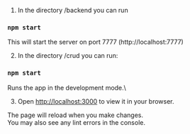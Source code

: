 1. In the directory /backend you can run 

### `npm start`

This will start the server on port 7777 (http://localhost:7777)

2. In the directory /crud you can run:

### `npm start`

Runs the app in the development mode.\

3. Open [http://localhost:3000](http://localhost:3000) to view it in your browser.

The page will reload when you make changes.\
You may also see any lint errors in the console.
